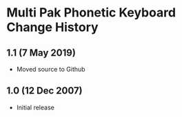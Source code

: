 Multi Pak Phonetic Keyboard Change History
==========================================

1.1 (7 May 2019)
----------------
* Moved source to Github

1.0 (12 Dec 2007)
-----------------

* Initial release
